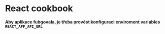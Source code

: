 # React cookbook

**Aby aplikace fubgovala, je třeba provést konfiguraci enviroment variables `REACT_APP_API_URL`**
